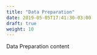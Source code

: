 ```yaml
---
title: "Data Preparation"
date: 2019-05-05T17:41:30-03:00
draft: true
weight: 10
---
```

Data Preparation content
